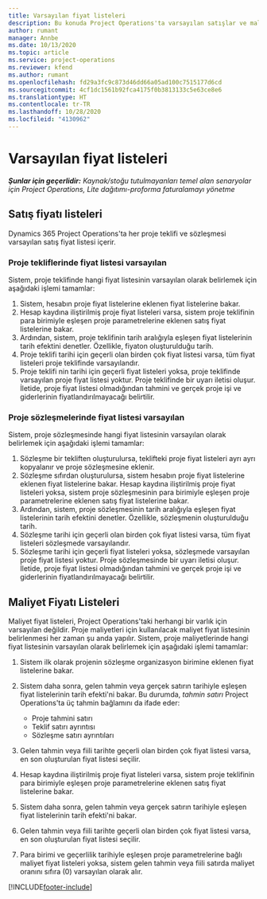 ```yaml
---
title: Varsayılan fiyat listeleri
description: Bu konuda Project Operations'ta varsayılan satışlar ve maliyet fiyatı listeleri kopyalanması hakkında bilgi sağlanır.
author: rumant
manager: Annbe
ms.date: 10/13/2020
ms.topic: article
ms.service: project-operations
ms.reviewer: kfend
ms.author: rumant
ms.openlocfilehash: fd29a3fc9c873d46dd66a05ad100c7515177d6cd
ms.sourcegitcommit: 4cf1dc1561b92fca4175f0b3813133c5e63ce8e6
ms.translationtype: HT
ms.contentlocale: tr-TR
ms.lasthandoff: 10/28/2020
ms.locfileid: "4130962"
---
```

# <a name="default-price-lists"></a>Varsayılan fiyat listeleri

_**Şunlar için geçerlidir:** Kaynak/stoğu tutulmayanları temel alan senaryolar için Project Operations, Lite dağıtımı-proforma faturalamayı yönetme_

## <a name="sales-price-lists"></a>Satış fiyatı listeleri

Dynamics 365 Project Operations'ta her proje teklifi ve sözleşmesi varsayılan satış fiyat listesi içerir. 

### <a name="price-list-default-on-project-quotes"></a>Proje tekliflerinde fiyat listesi varsayılan
Sistem, proje teklifinde hangi fiyat listesinin varsayılan olarak belirlemek için aşağıdaki işlemi tamamlar:

1. Sistem, hesabın proje fiyat listelerine eklenen fiyat listelerine bakar. 
2. Hesap kaydına iliştirilmiş proje fiyat listeleri varsa, sistem proje teklifinin para birimiyle eşleşen proje parametrelerine eklenen satış fiyat listelerine bakar.
3. Ardından, sistem, proje teklifinin tarih aralığıyla eşleşen fiyat listelerinin tarih efektini denetler. Özellikle, fiyaton oluşturulduğu tarih.
4. Proje teklifi tarihi için geçerli olan birden çok fiyat listesi varsa, tüm fiyat listeleri proje teklifinde varsayılandır.
5. Proje teklifi nin tarihi için geçerli fiyat listeleri yoksa, proje teklifinde varsayılan proje fiyat listesi yoktur. Proje teklifinde bir uyarı iletisi oluşur. İletide, proje fiyat listesi olmadığından tahmini ve gerçek proje işi ve giderlerinin fiyatlandırılmayacağı belirtilir.

### <a name="price-list-default-on-project-contracts"></a>Proje sözleşmelerinde fiyat listesi varsayılan 
Sistem, proje sözleşmesinde hangi fiyat listesinin varsayılan olarak belirlemek için aşağıdaki işlemi tamamlar:

1. Sözleşme bir tekliften oluşturulursa, teklifteki proje fiyat listeleri ayrı ayrı kopyalanır ve proje sözleşmesine eklenir.
2. Sözleşme sıfırdan oluşturulursa, sistem hesabın proje fiyat listelerine eklenen fiyat listelerine bakar. Hesap kaydına iliştirilmiş proje fiyat listeleri yoksa, sistem proje sözleşmesinin para birimiyle eşleşen proje parametrelerine eklenen satış fiyat listelerine bakar.
4. Ardından, sistem, proje sözleşmesinin tarih aralığıyla eşleşen fiyat listelerinin tarih efektini denetler. Özellikle, sözleşmenin oluşturulduğu tarih.
5. Sözleşme tarihi için geçerli olan birden çok fiyat listesi varsa, tüm fiyat listeleri sözleşmede varsayılandır.
6. Sözleşme tarihi için geçerli fiyat listeleri yoksa, sözleşmede varsayılan proje fiyat listesi yoktur. Proje sözleşmesinde bir uyarı iletisi oluşur. İletide, proje fiyat listesi olmadığından tahmini ve gerçek proje işi ve giderlerinin fiyatlandırılmayacağı belirtilir.

## <a name="cost-price-lists"></a>Maliyet Fiyatı Listeleri

Maliyet fiyat listeleri, Project Operations'taki herhangi bir varlık için varsayılan değildir. Proje maliyetleri için kullanılacak maliyet fiyat listesinin belirlenmesi her zaman şu anda yapılır. Sistem, proje maliyetlerinde hangi fiyat listesinin varsayılan olarak belirlemek için aşağıdaki işlemi tamamlar:

1. Sistem ilk olarak projenin sözleşme organizasyon birimine eklenen fiyat listelerine bakar.
2. Sistem daha sonra, gelen tahmin veya gerçek satırın tarihiyle eşleşen fiyat listelerinin tarih efekti'ni bakar. Bu durumda, *tahmin satırı* Project Operations'ta üç tahmin bağlamını da ifade eder:

    - Proje tahmini satırı
    - Teklif satırı ayrıntısı
    - Sözleşme satırı ayrıntıları
  
3. Gelen tahmin veya fiili tarihte geçerli olan birden çok fiyat listesi varsa, en son oluşturulan fiyat listesi seçilir.
4. Hesap kaydına iliştirilmiş proje fiyat listeleri varsa, sistem proje teklifinin para birimiyle eşleşen proje parametrelerine eklenen satış fiyat listelerine bakar.
5. Sistem daha sonra, gelen tahmin veya gerçek satırın tarihiyle eşleşen fiyat listelerinin tarih efekti'ni bakar. 
6. Gelen tahmin veya fiili tarihte geçerli olan birden çok fiyat listesi varsa, en son oluşturulan fiyat listesi seçilir.
7. Para birimi ve geçerlilik tarihiyle eşleşen proje parametrelerine bağlı maliyet fiyat listeleri yoksa, sistem gelen tahmin veya fiili satırda maliyet oranını sıfıra (0) varsayılan olarak alır.


[!INCLUDE[footer-include](../includes/footer-banner.md)]